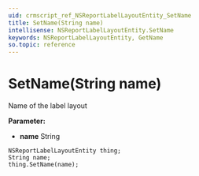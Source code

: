 ```yaml
---
uid: crmscript_ref_NSReportLabelLayoutEntity_SetName
title: SetName(String name)
intellisense: NSReportLabelLayoutEntity.SetName
keywords: NSReportLabelLayoutEntity, GetName
so.topic: reference
---
```


# SetName(String name)

Name of the label layout

**Parameter:** 
 - **name** String

```crmscript
NSReportLabelLayoutEntity thing;
String name;
thing.SetName(name);
```

